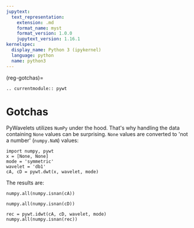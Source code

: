```yaml
---
jupytext:
  text_representation:
    extension: .md
    format_name: myst
    format_version: 1.0.0
    jupytext_version: 1.16.1
kernelspec:
  display_name: Python 3 (ipykernel)
  language: python
  name: python3
---
```


(reg-gotchas)=

```{eval-rst}
.. currentmodule:: pywt
```

# Gotchas

PyWavelets utilizes `NumPy` under the hood. That's why handling the data
containing `None` values can be surprising. `None` values are converted to
'not a number' (`numpy.NaN`) values:

```{code-cell}
import numpy, pywt
x = [None, None]
mode = 'symmetric'
wavelet = 'db1'
cA, cD = pywt.dwt(x, wavelet, mode)
```

The results are:

```{code-cell}
numpy.all(numpy.isnan(cA))
```
<!-- True -->


```{code-cell}
numpy.all(numpy.isnan(cD))
```
<!-- True -->


```{code-cell}
rec = pywt.idwt(cA, cD, wavelet, mode)
numpy.all(numpy.isnan(rec))
```
<!-- True -->
